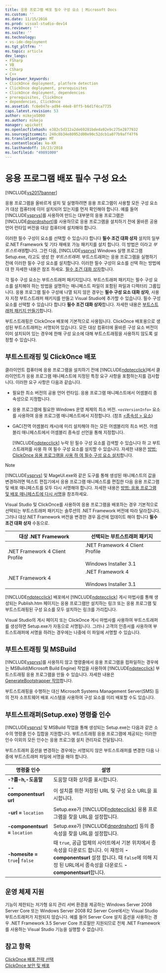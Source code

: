 ```yaml
---
title: 응용 프로그램 배포 필수 구성 요소 | Microsoft Docs
ms.custom: ''
ms.date: 11/15/2016
ms.prod: visual-studio-dev14
ms.reviewer: ''
ms.suite: ''
ms.technology:
- vs-ide-deployment
ms.tgt_pltfrm: ''
ms.topic: article
dev_langs:
- FSharp
- VB
- CSharp
- C++
helpviewer_keywords:
- ClickOnce deployment, platform detection
- ClickOnce deployment, prerequisites
- ClickOnce deployment, dependencies
- prerequisites, ClickOnce
- dependencies, ClickOnce
ms.assetid: fc6e047e-ad94-44e8-8ff5-b6d1f4ca7735
caps.latest.revision: 53
author: mikejo5000
ms.author: mikejo
manager: wpickett
ms.openlocfilehash: e382c5d312a2de69281bdeda92e9c275e2877932
ms.sourcegitcommit: 240c8b34e80952d00e90c52dcb1a077b9aff47f6
ms.translationtype: MT
ms.contentlocale: ko-KR
ms.lasthandoff: 10/23/2018
ms.locfileid: "49891000"
---
```

# <a name="application-deployment-prerequisites"></a>응용 프로그램 배포 필수 구성 요소
[!INCLUDE[vs2017banner](../includes/vs2017banner.md)]

응용 프로그램을 올바르게 설치 및 실행하려면 응용 프로그램이 사용할 모든 구성 요소가 대상 컴퓨터에 이미 설치되어 있는지를 먼저 확인해야 합니다. 예를 들어 [!INCLUDE[vsprvs](../includes/vsprvs-md.md)]를 사용하여 만드는 대부분의 응용 프로그램은 [!INCLUDE[dnprdnshort](../includes/dnprdnshort-md.md)]를 사용하므로 응용 프로그램을 설치하기 전에 올바른 공용 언어 런타임 버전을 대상 컴퓨터에 설치해야 합니다.  
  
 이러한 필수 구성이 요소를 선택할 수 있습니다 합니다 **필수 조건 대화 상자** 설치의 일부로.NET Framework 및 기타 재배포 가능 패키지를 설치 합니다. 이 방법은 이라고 *부트스트래핑*합니다. 그런 다음, [!INCLUDE[vsprvs](../includes/vsprvs-md.md)] Windows 실행 프로그램 Setup.exe, 라고도 생성 한 *부트스트래퍼*. 부트스트래퍼는 응용 프로그램을 실행하기 전에 이러한 필수 구성 요소를 설치합니다. 이러한 필수 구성이 요소를 선택 하는 방법에 대 한 자세한 내용은 참조 하세요. [필수 조건 대화 상자](../ide/reference/prerequisites-dialog-box.md)합니다.  
  
 각 필수 구성 요소는 부트스트래퍼 패키지입니다. 부트스트래퍼 패키지는 필수 구성 요소를 설치해야 하는 방법을 설명하는 매니페스트 파일이 포함된 파일과 디렉터리 그룹입니다. 응용 프로그램 필수 구성에 나열 되지 않은 경우는 **필수 구성 요소 대화 상자**, 사용자 지정 부트스트래퍼 패키지를 만들고 Visual Studio에 추가할 수 있습니다. 필수 구성 요소를 선택할 수 있습니다 합니다 **필수 조건 대화 상자**합니다. 자세한 내용은 [부트스트래퍼 패키지 만들기](../deployment/creating-bootstrapper-packages.md)합니다.  
  
 부트스트래핑은 ClickOnce 배포에 기본적으로 사용됩니다. ClickOnce 배포용으로 생성된 부트스트래퍼는 서명되어 있습니다. 모든 대상 컴퓨터에 올바른 구성 요소 버전이 이미 설치되어 있는 경우에 한해 구성 요소에 대해 부트스트래핑을 사용하지 않도록 설정할 수 있습니다.  
  
## <a name="bootstrapping-and-clickonce-deployment"></a>부트스트래핑 및 ClickOnce 배포  
 클라이언트 컴퓨터에 응용 프로그램을 설치하기 전에 [!INCLUDE[ndptecclick](../includes/ndptecclick-md.md)]에서 클라이언트가 응용 프로그램 매니페스트에 지정된 특정 요구 사항을 포함하는지를 검사합니다. 이러한 요구 사항은 다음과 같습니다.  
  
- 필요한 최소 버전의 공용 언어 런타임. 응용 프로그램 매니페스트에서 어셈블리 종속성으로 지정합니다.  
  
- 응용 프로그램에 필요한 Windows 운영 체제의 최소 버전. `<osVersionInfo>` 요소를 사용하여 응용 프로그램 매니페스트에서 지정합니다. (참조 [ \<종속성 > 요소](../deployment/dependency-element-clickonce-application.md))  
  
- GAC(전역 어셈블리 캐시)에 미리 설치해야 하는 모든 어셈블리의 최소 버전. 어셈블리 매니페스트에서 어셈블리 종속성 선언을 통해 지정합니다.  
  
  [!INCLUDE[ndptecclick](../includes/ndptecclick-md.md)] 누락 된 필수 구성 요소를 검색할 수 있습니다 하 고 부트스트래퍼를 사용 하 여 필수 구성 요소를 설치할 수 있습니다. 자세한 내용은 [방법: ClickOnce 응용 프로그램을 사용 하 여 필수 구성 요소 설치](../deployment/how-to-install-prerequisites-with-a-clickonce-application.md)합니다.  
  
> [!NOTE]
>  [!INCLUDE[vsprvs](../includes/vsprvs-md.md)] 및 MageUI.exe와 같은 도구를 통해 생성된 매니페스트의 값을 변경하려면 텍스트 편집기에서 응용 프로그램 매니페스트를 편집한 다음 응용 프로그램 및 배포 매니페스트를 모두 다시 서명해야 합니다. 자세한 내용은 [방법: 응용 프로그램 및 배포 매니페스트에 다시 서명](../deployment/how-to-re-sign-application-and-deployment-manifests.md)을 참조하세요.  
  
 Visual Studio 및 ClickOnce를 사용하여 응용 프로그램을 배포하는 경우 기본적으로 선택되는 부트스트래퍼 패키지는 솔루션의 .NET Framework 버전에 따라 달라집니다. 그러나 대상.NET Framework 버전을 변경한 경우 옵션에 업데이트 해야 합니다 **필수 조건 대화 상자** 수동으로.  
  
|대상 .NET Framework|선택되는 부트스트래퍼 패키지|  
|---------------------------|------------------------------------|  
|.NET Framework 4 Client Profile|.NET Framework 4 Client Profile<br /><br /> Windows Installer 3.1|  
|.NET Framework 4|.NET Framework 4<br /><br /> Windows Installer 3.1|  
  
 [!INCLUDE[ndptecclick](../includes/ndptecclick-md.md)] 배포에서 [!INCLUDE[ndptecclick](../includes/ndptecclick-md.md)] 게시 마법사를 통해 생성되는 Publish.htm 페이지는 응용 프로그램만 설치하는 링크 또는 응용 프로그램 및 부트스트래핑된 구성 요소를 모두 설치하는 링크를 가리킵니다.  
  
 Visual Studio의 게시 페이지 또는 ClickOnce 게시 마법사를 사용하여 부트스트래퍼를 생성하면 Setup.exe가 자동으로 서명됩니다. 그러나 고객의 인증서를 사용하여 부트스트래퍼에 서명을 하려는 경우에는 나중에 이 파일에 서명할 수 있습니다.  
  
## <a name="bootstrapping-and-msbuild"></a>부트스트래핑 및 MSBuild  
 [!INCLUDE[vsprvs](../includes/vsprvs-md.md)]를 사용하지 않고 명령줄에서 응용 프로그램을 컴파일하는 경우에는 MSBuild(Microsoft Build Engine) 작업을 사용하여 [!INCLUDE[ndptecclick](../includes/ndptecclick-md.md)] 부트스트래핑 응용 프로그램을 만들 수 있습니다. 자세한 내용은 [GenerateBootstrapper 작업](../msbuild/generatebootstrapper-task.md)합니다.  
  
 부트스트래핑을 수행하는 대신 Microsoft Systems Management Server(SMS) 등의 전자 소프트웨어 배포 시스템을 사용하여 구성 요소를 미리 배포할 수도 있습니다.  
  
## <a name="bootstrapper-setupexe-command-line-arguments"></a>부트스트래퍼(Setup.exe) 명령줄 인수  
 [!INCLUDE[vsprvs](../includes/vsprvs-md.md)] 및 MSBuild 작업을 통해 생성되는 Setup.exe는 다음과 같은 소수의 명령줄 인수 집합을 지원합니다. 부트스트래핑 응용 프로그램에 제공되는 이러한 인수 이외의 모든 인수는 응용 프로그램 설치 관리자로 전달됩니다.  
  
 부트스트래퍼 옵션을 변경하는 경우에는 서명되지 않은 부트스트래퍼를 변경한 다음 나중에 부트스트래퍼 파일에 서명을 해야 합니다.  
  
|명령줄 인수|설명|  
|---------------------------|-----------------|  
|**-?를-h,-도움말**|도움말 대화 상자를 표시합니다.|  
|**--componentsurl url**|이 설치를 위한 저장된 URL 및 구성 요소 URL을 표시합니다.|  
|**-url =** `location`|Setup.exe가 [!INCLUDE[ndptecclick](../includes/ndptecclick-md.md)] 응용 프로그램을 찾을 URL을 설정합니다.|  
|**-componentsurl =** `location`|Setup.exe가 [!INCLUDE[dnprdnshort](../includes/dnprdnshort-md.md)] 등의 종속성을 찾을 URL을 설정합니다.|  
|**-homesite =** `true`**&#124;** `false`|때 `true`, 공급 업체의 사이트에서 기본 위치에서 종속성을 다운로드 합니다. 이 재정의 **-componentsurl** 설정 합니다. 때 `false`에 의해 지정 된 URL에서 종속성을 다운로드 **-componentsurl**합니다.|  
  
## <a name="operating-system-support"></a>운영 체제 지원  
 기능이 제한되는 저가형 유지 관리 서버 환경을 제공하는 Windows Server 2008 Server Core 또는 Windows Server 2008 R2 Server Core에서는 Visual Studio 부트스트래퍼가 지원되지 않습니다. 예를 들어 Server Core 설치 옵션을 사용하는 경우 .NET Framework 3.5 Server Core 프로필만 지원되므로 전체 .NET Framework를 사용하는 Visual Studio 기능을 실행할 수 없습니다.  
  
## <a name="see-also"></a>참고 항목  
 [ClickOnce 배포 전략 선택](../deployment/choosing-a-clickonce-deployment-strategy.md)   
 [ClickOnce 보안 및 배포](../deployment/clickonce-security-and-deployment.md)



